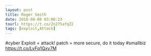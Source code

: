 ```yaml
---
layout: post
title: Roger Smith
date: 2018-08-08 03:00:23
tourl: https://t.co/Zn275afqZ2
tags: [exploit,Attack]
---
```

#cyber Exploit = attack! patch = more secure, do it today #smallbiz https://t.co/LvFq1Qxy7M